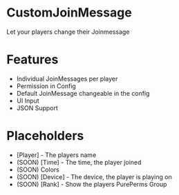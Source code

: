 # CustomJoinMessage
Let your players change their Joinmessage
# Features
+ Individual JoinMessages per player
+ Permission in Config
+ Default JoinMessage changeable in the config
+ UI Input
+ JSON Support
# Placeholders
+ [Player] - The players name
+ (SOON) [Time] - The time, the player joined
+ (SOON) Colors
+ (SOON) [Device] - The device, the player is playing on
+ (SOON) [Rank] - Show the players PurePerms Group
